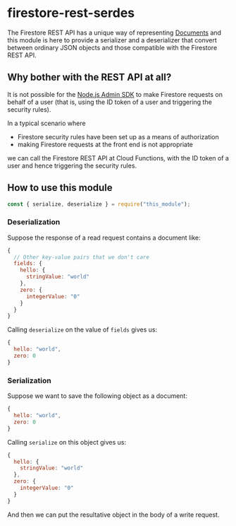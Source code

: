 # firestore-rest-serdes

The Firestore REST API has a unique way of representing [Documents](https://firebase.google.com/docs/firestore/reference/rest/v1/projects.databases.documents#Document) and this module is here to provide a serializer and a deserializer that convert between ordinary JSON objects and those compatible with the Firestore REST API.

## Why bother with the REST API at all?

It is not possible for the [Node.js Admin SDK](https://firebase.google.com/docs/reference/admin/node) to make Firestore requests on behalf of a user (that is, using the ID token of a user and triggering the security rules).

In a typical scenario where

- Firestore security rules have been set up as a means of authorization
- making Firestore requests at the front end is not appropriate

we can call the Firestore REST API at Cloud Functions, with the ID token of a user and hence triggering the security rules.

## How to use this module

```js
const { serialize, deserialize } = require("this_module");
```

### Deserialization

Suppose the response of a read request contains a document like:

```js
{
  // Other key-value pairs that we don't care
  fields: {
    hello: {
      stringValue: "world"
    },
    zero: {
      integerValue: "0"
    }
  }
}
```

Calling `deserialize` on the value of `fields` gives us:

```js
{
  hello: "world",
  zero: 0
}
```

### Serialization

Suppose we want to save the following object as a document:

```js
{
  hello: "world",
  zero: 0
}
```

Calling `serialize` on this object gives us:

```js
{
  hello: {
    stringValue: "world"
  },
  zero: {
    integerValue: "0"
  }
}
```

And then we can put the resultative object in the body of a write request.
